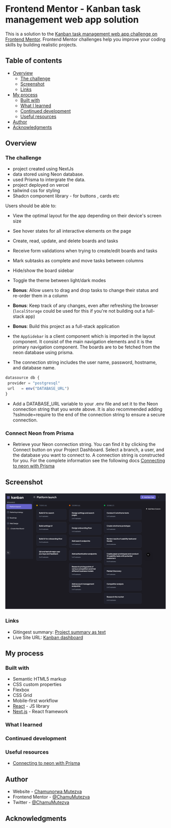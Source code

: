 # Frontend Mentor - Kanban task management web app solution

This is a solution to the [Kanban task management web app challenge on Frontend Mentor](https://www.frontendmentor.io/challenges/kanban-task-management-web-app-wgQLt-HlbB). Frontend Mentor challenges help you improve your coding skills by building realistic projects.

## Table of contents

- [Overview](#overview)
  - [The challenge](#the-challenge)
  - [Screenshot](#screenshot)
  - [Links](#links)
- [My process](#my-process)
  - [Built with](#built-with)
  - [What I learned](#what-i-learned)
  - [Continued development](#continued-development)
  - [Useful resources](#useful-resources)
- [Author](#author)
- [Acknowledgments](#acknowledgments)

## Overview

### The challenge

- project created using NextJs
- data stored using Neon database.
- used Prisma to intergrate the data.
- project deployed on vercel
- tailwind css for styling
- Shadcn component library - for buttons , cards etc

Users should be able to:

- View the optimal layout for the app depending on their device's screen size
- See hover states for all interactive elements on the page
- Create, read, update, and delete boards and tasks
- Receive form validations when trying to create/edit boards and tasks
- Mark subtasks as complete and move tasks between columns
- Hide/show the board sidebar
- Toggle the theme between light/dark modes
- **Bonus**: Allow users to drag and drop tasks to change their status and re-order them in a column
- **Bonus**: Keep track of any changes, even after refreshing the browser (`localStorage` could be used for this if you're not building out a full-stack app)
- **Bonus**: Build this project as a full-stack application

- the `AppSidebar` is a client component which is imported in the layout component. It consist of the main navigation elements and it is the primary navigation component. The boards are to be fetched from the neon database using prisma.
- The connection string includes the user name, password, hostname, and database name.

 ```ts
 datasource db {
  provider = "postgresql"
  url   = env("DATABASE_URL")
}
```

- Add a DATABASE_URL variable to your .env file and set it to the Neon connection string that you wrote above. It is also recommended adding ?sslmode=require to the end of the connection string to ensure a secure connection.

### Connect Neon from Prisma

- Retrieve your Neon connection string. You can find it by clicking the Connect button on your Project Dashboard. Select a branch, a user, and the database you want to connect to. A connection string is constructed for you. For the complete information see the following docs [Connecting to neon with Prisma](https://neon.tech/docs/guides/prisma#connect-to-neon-from-prisma)

## Screenshot

### ![Dashboard](public/assets/Kanban-dashboard-App.png)

### Links

- Gitingest summary: [Project summary as text](https://gitingest.com/ChamuMutezva/kanban-dashboard)
- Live Site URL: [Kanban dashboard](https://kanban-dashboard-cyan.vercel.app/)

## My process

### Built with

- Semantic HTML5 markup
- CSS custom properties
- Flexbox
- CSS Grid
- Mobile-first workflow
- [React](https://reactjs.org/) - JS library
- [Next.js](https://nextjs.org/) - React framework

### What I learned

### Continued development

### Useful resources

- [Connecting to neon with Prisma](https://neon.tech/docs/guides/)

## Author

- Website - [Chamunorwa Mutezva](https://github.com/ChamuMutezva)
- Frontend Mentor - [@ChamuMutezva](https://www.frontendmentor.io/profile/ChamuMutezva)
- Twitter - [@ChamuMutezva](https://www.twitter.com/chamumutezva)

## Acknowledgments
